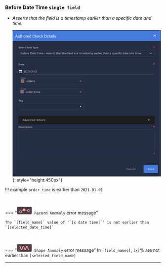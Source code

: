 ### Before Date Time <spam id='single-field'>`single field`</spam>
* *Asserts that the field is a timestamp earlier than a specific date and time.*

    ![Screenshot](../assets/checks/rule-types/before-date-time-check.png){: style="height:450px"}

!!! example
    `order_time` is earlier than `2021-01-01`

=== "![Screenshot](../assets/checks/rule-types/icons/icon-record-anomaly-dark.svg)`Record Anomaly` error message"

    The `[field_name]` value of '`[x date time]`' is not earlier than `[selected_date_time]`

=== "![Screenshot](../assets/checks/rule-types/icons/icon-shape-anomaly-dark.svg)`Shape Anomaly` error message"
    In `[field_names]`, `[x]`% are not earlier than `[selected_field_name]`

---